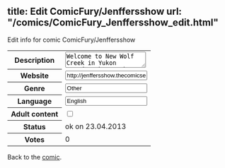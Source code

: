 title: Edit ComicFury/Jenffersshow
url: "/comics/ComicFury_Jenffersshow_edit.html"
---
Edit info for comic ComicFury/Jenffersshow

<form name="comic" action="http://gaepostmail.appengine.com/comic" name="post">
<table class="comicinfo">
<tr>
<th>Description</th><td><textarea name="description">Welcome to New Wolf Creek in Yukon Canada. The new home of &quot;Miss J and the AM.&quot; This strip is about Miss J and her rock band called &quot;Miss J and the AM&quot; and their life in New Wolf Creek. See, Miss J is a lesbian and just married Jenffer Jay, her friend . And that's only the start. Please note: There is some frontal nudity now</textarea></td>
</tr>
<tr>
<th>Website</th><td><input type="text" name="url" value="http://jenffersshow.thecomicseries.com/"/></td>
</tr>
<tr>
<th>Genre</th><td><input type="text" name="genre" value="Other"/></td>
</tr>
<tr>
<th>Language</th><td><input type="text" name="language" value="English"/></td>
</tr>
<tr>
<th>Adult content</th><td><input type="checkbox" name="adult" value="adult" /></td>
</tr>
<tr>
<th>Status</th><td>ok on 23.04.2013</td>
</tr>
<tr>
<th>Votes</th><td>0</div></td>
</tr>
</table>
</form>

Back to the [comic](/comics/ComicFury_Jenffersshow.html).
